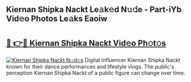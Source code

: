 ## Kiernan Shipka Nackt Le𝚊k𝚎d N𝚞𝚍e - Part-iYb Vid𝚎o Photos Le𝚊ks Eaoiw

# <h2><a href="http://fb4uq3f.evod.top/?m=Kiernan+Shipka+Nackt">🔗 👉🔴 Kiernan Shipka Nackt Vid𝚎o Ph𝚘t𝚘s</a></h2>

[![Kiernan Shipka Nackt N𝚞d𝚎s](https://i.imgur.com/8V9OHl7.gif)](http://fb4uq3f.evod.top/?m=Kiernan+Shipka+Nackt)
Digital influencer Kiernan Shipka Nackt known for their dance performances and lifestyle vlogs. The public's perception Kiernan Shipka Nackt of a public figure can change over time. 
